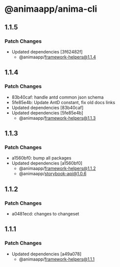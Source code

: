 # @animaapp/anima-cli

## 1.1.5

### Patch Changes

- Updated dependencies [3f62482f]
  - @animaapp/framework-helpers@1.1.4

## 1.1.4

### Patch Changes

- 83b40caf: handle antd common json schema
- 5fe85e4b: Update AntD constant, fix old docs links
- Updated dependencies [83b40caf]
- Updated dependencies [5fe85e4b]
  - @animaapp/framework-helpers@1.1.3

## 1.1.3

### Patch Changes

- a1560bf0: bump all packages
- Updated dependencies [a1560bf0]
  - @animaapp/framework-helpers@1.1.2
  - @animaapp/storybook-api@1.0.6

## 1.1.2

### Patch Changes

- a0481ecd: changes to changeset

## 1.1.1

### Patch Changes

- Updated dependencies [a49a078]
  - @animaapp/framework-helpers@1.1.1
